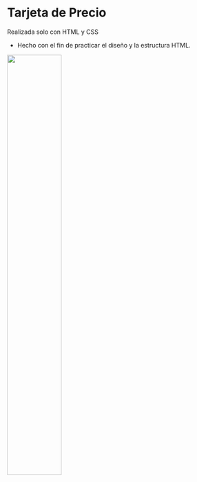 # Tarjeta de Precio
Realizada solo con HTML y CSS
- Hecho con el fin de practicar el diseño y la estructura HTML.

<img src="https://user-images.githubusercontent.com/108234872/219879808-2720e701-8368-4f82-999c-4c1d2ff44f0e.png" width=50% height=50%>
